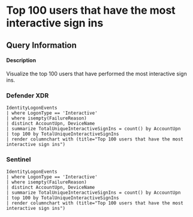 # Top 100 users that have the most interactive sign ins

## Query Information

#### Description
Visualize the top 100 users that have performed the most interactive sign ins.

### Defender XDR

```
IdentityLogonEvents
| where LogonType == 'Interactive'
| where isempty(FailureReason)
| distinct AccountUpn, DeviceName
| summarize TotalUniqueInteractiveSignIns = count() by AccountUpn
| top 100 by TotalUniqueInteractiveSignIns
| render columnchart with (title="Top 100 users that have the most interactive sign ins")
```
### Sentinel
```
IdentityLogonEvents
| where LogonType == 'Interactive'
| where isempty(FailureReason)
| distinct AccountUpn, DeviceName
| summarize TotalUniqueInteractiveSignIns = count() by AccountUpn
| top 100 by TotalUniqueInteractiveSignIns
| render columnchart with (title="Top 100 users that have the most interactive sign ins")
```



